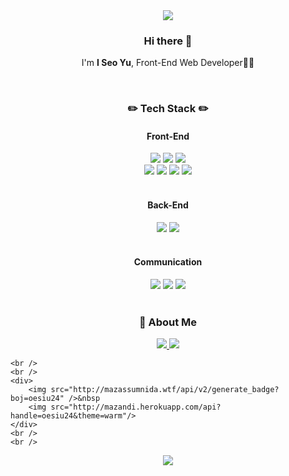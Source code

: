 
<!--
**yuiseo/yuiseo** is a ✨ _special_ ✨ repository because its `README.md` (this file) appears on your GitHub profile.

Here are some ideas to get you started:

- 🔭 I’m currently working on ...
- 🌱 I’m currently learning ...
- 👯 I’m looking to collaborate on ...
- 🤔 I’m looking for help with ...
- 💬 Ask me about ...
- 📫 How to reach me: ...
- 😄 Pronouns: ...
- ⚡ Fun fact: ...
-->




<div align="center">
    <img src="https://capsule-render.vercel.app/api?type=waving&color=0:4282f4,100:f3e5f4&height=260&section=header&text=Welcome,%20I%20Seo's%20GitHub&fontSize=50&fontColor=ffffff" />
    <h3>Hi there 👋</h3>
    <p>I'm <b>I Seo Yu</b>, Front-End Web Developer👩‍💻</p>
    <p></p>
    <br/>
    <h3>✏️ Tech Stack ✏️</h3>
<h4>Front-End</h4>
<div>
<img src="https://img.shields.io/badge/HTML5-E34F26?style=for-the-badge&logo=HTML5&logoColor=white"/>
<img src="https://img.shields.io/badge/CSS3-1572B6?style=for-the-badge&logo=CSS3&logoColor=white"/>
<img src="https://img.shields.io/badge/JavaScript-F7DF1E?style=for-the-badge&logo=JavaScript&logoColor=white"/>
</div>
<div>
<img src="https://img.shields.io/badge/React.js-61DAFB?style=for-the-badge&logo=React&logoColor=white"/>
<img src="https://img.shields.io/badge/Next.js-000000?style=for-the-badge&logo=Next.js&logoColor=white"/>
<img src="https://img.shields.io/badge/Vue.js-4FC08D?style=for-the-badge&logo=Vue.js&logoColor=white"/>
<img src="https://img.shields.io/badge/styled components-DB7093?style=for-the-badge&logo=styled-components&logoColor=white"/>
</div>
<br />
<h4>Back-End</h4>
<div>
<img src="https://img.shields.io/badge/Python-3776AB?style=for-the-badge&logo=python&logoColor=white"/>
<img src="https://img.shields.io/badge/Django-092E20?style=for-the-badge&logo=Django&logoColor=white"/>
</div>
<br />
<h4>Communication</h4>
<div>
<img src="https://img.shields.io/badge/Jira-0052CC?style=for-the-badge&logo=jira&logoColor=white"/>
<img src="https://img.shields.io/badge/Figma-F24E1E?style=for-the-badge&logo=figma&logoColor=white"/>
<img src="https://img.shields.io/badge/Notion-000000?style=for-the-badge&logo=notion&logoColor=white"/>
</div>
	<br />
	<h3>📌 About Me </h3>
	<a href="https://luminous24.tistory.com" target="_blank">
		<img src="https://img.shields.io/badge/TECH Blog-4282f4?style=for-the-badge&logo=Tistory&logoColor=white"/>
	</a>
	<a href="https://mail.google.com/mail/?view=cm&amp;fs=1&amp;to=oesiu24@gmail.com" target="_blank">
	<img src="https://img.shields.io/badge/Gmail-f3e5f4?style=for-the-badge&logo=Gmail&logoColor=white"/>
	</a>
		</div>

	<br />
	<br />
	<div>
		<img src="http://mazassumnida.wtf/api/v2/generate_badge?boj=oesiu24" />&nbsp
		<img src="http://mazandi.herokuapp.com/api?handle=oesiu24&theme=warm"/>
	</div>
	<br />
	<br />
<div align="center">
<img src="https://capsule-render.vercel.app/api?type=waving&color=20:b0c4de,100:f3e5f4&height=200&reversal=true&section=footer" />
</div>
